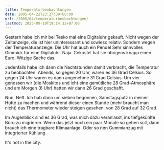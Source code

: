```yaml
---
title: Temperaturbeobachtungen
date: 2005-04-22T23:27:00+00:00
url: /2005/04/temperaturbeobachtungen/
lastmod: 2023-09-10T19:14:12+07:00
---
```

Gestern habe ich mir bei Tesko mal eine Digitaluhr gekauft. Nicht wegen der Zeitanzeige, die ist hier uninteressant und sowieso relativ. Sondern wegen der Temperaturanzeige. Die Uhr hat auch ein Pendel Sehr sinnvolles Gimmick für eine Digitaluhr. Naja. Gekostet hat sie übrigens knapp einen Euro. Witzige Sache das.

Jedenfalls habe ich dann die Nachtstunden damit verbracht, die Temperatur zu beobachten. Abends, so gegen 20 Uhr, waren es 36 Grad Celsius. So gegen 24 Uhr waren es dann angenehme 31 Grad Celsius. Um vier genossen wir (die Moskitos und ich) eine gemütliche 28 Grad-Atmosphäre und am Morgen (6 Uhr) hatten wir dann 26 Grad geschafft.

Nun. Nett. Ich hab dann um sieben begonnen, Samstagsputz in meiner Hütte zu machen und während dieser einen Stunde (mehr braucht man nicht) das Thermometer wieder steigen gesehen. von 28 Grad auf 32 Grad.

Im Augenblick sind es 36 Grad, was mich dazu veranlasst, ins tiefgekühlte Büro zu migrieren. Wenn das jetzt noch ein paar Monate so gehen soll, dann brauch ich eine tragbare Klimaanlage. Oder so nen Gummianzug mit integrierter Kühlung.

It's hot in the city.
